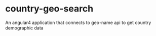 # country-geo-search
An angular4 application that connects to geo-name api to get country demographic data
